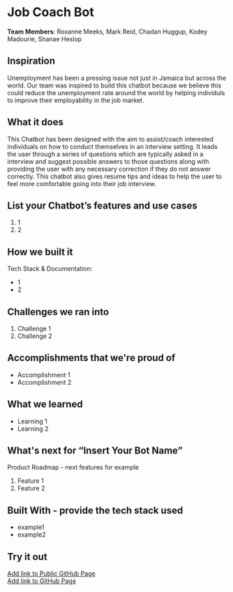 # Job Coach Bot

[//]: <> (Please use this Winning Hackathon Application as an example:
https://devpost.com/software/rewise-ai-powered-revision-bot)

**Team Members**: Roxanne Meeks, Mark Reid, Chadan Huggup, Kodey Madourie, Shanae Heslop

## Inspiration

Unemployment has been a pressing issue not just in Jamaica but across the world. Our team was inspired to build this chatbot because we believe this could reduce the unemployment rate around the world by helping individuls to improve their employability in the job market.

## What it does

This Chatbot has been designed with the aim to assist/coach interested individuals on how to conduct themselves in an interview setting. It leads the user through a series of questions which are typically asked in a interview and suggest possible answers to those questions along with providing the user with any necessary correction if they do not answer correctly. This chatbot also gives resume tips and ideas to help the user to feel more comfortable going into their job interview.

## List your Chatbot’s features and use cases

1. 1
1. 2

## How we built it

Tech Stack & Documentation:

- 1
- 2

## Challenges we ran into

1. Challenge 1
1. Challenge 2

## Accomplishments that we're proud of

- Accomplishment 1
- Accomplishment 2

## What we learned

- Learning 1
- Learning 2

## What's next for “Insert Your Bot Name”

Product Roadmap - next features for example

1. Feature 1
1. Feature 2

## Built With - provide the tech stack used

- example1
- example2

## Try it out

[Add link to Public GitHub Page](link) </br>
[Add link to GitHub Page](link)
